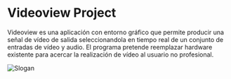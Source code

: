 ﻿Videoview Project
=================

Videoview es una aplicación con entorno gráfico que permite producir una señal de vídeo de salida seleccionandola en tiempo real de un conjunto de entradas de vídeo y audio. El programa pretende reemplazar hardware existente para acercar la realización de vídeo al usuario no profesional.

![Slogan](https://836793417086974075-a-1802744773732722657-s-sites.googlegroups.com/site/soacaudiovisual/home/header.png?attachauth=ANoY7crl-Az0STYdQXzZyNaH_f84wzjUa47t8HEik60THRo-WSbIuxuR8lXHOCsyhrOXsKE1FySBaYuQgAxqA_IlivxlO64ybnW6JMetCDSE04Umlh32pcSjzc13CgqBgQ_FmnO1jBk2XAm7Z_OODpCD5weEqm8flUOaluIY-g3G-cT-8cV2iNHBBfLV_MLm7-RcOY15fz5RqTmY9qgMg1cTO2MwAtNhCg%3D%3D&attredirects=0)